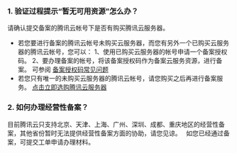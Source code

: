 

### 1. 验证过程提示“暂无可用资源”怎么办？

请确认提交备案的腾讯云帐号下是否有购买腾讯云服务器。
- 若您要进行备案的腾讯云帐号未购买云服务器，而您有另外一个已购买云服务器的腾讯云帐号，您可以：
1、使用已购买云服务器的帐号申请一个备案授权码。
2、要办理备案的帐号，将该备案授权码作为备案云服务资源，进行备案。 可参阅 [备案授权码常见问题](https://cloud.tencent.com/document/product/243/9713)
- 若您只有唯一的未购买云服务器的腾讯云帐号，请您购买之后再进行备案服务。 [点击立即选购腾讯云服务器](https://cloud.tencent.com/product/cvm)


### 2. 如何办理经营性备案？

目前腾讯云只支持北京、天津、上海、广州、深圳、成都、重庆地区的经营性备案，其他省份暂时无法提供经营性备案方面的协助，请您见谅。　
如您已经通过备案，可提交工单申请办理材料。
